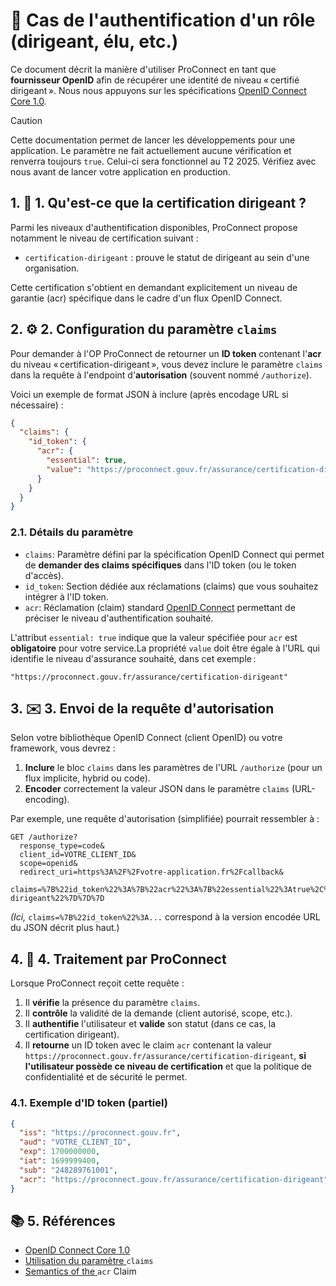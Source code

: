 # 💼 Cas de l'authentification d'un rôle (dirigeant, élu, etc.)

Ce document décrit la manière d'utiliser ProConnect en tant que **fournisseur OpenID** afin de récupérer une identité de niveau « certifié dirigeant ». Nous nous appuyons sur les spécifications [OpenID Connect Core 1.0](https://openid.net/specs/openid-connect-core-1_0.html).

> [!CAUTION]
> Cette documentation permet de lancer les développements pour une application. Le paramètre ne fait actuellement aucune vérification et renverra toujours `true`. Celui-ci sera fonctionnel au T2 2025. Vérifiez avec nous avant de lancer votre application en production.


## 1. 🤔 1. Qu'est-ce que la certification dirigeant ?

Parmi les niveaux d'authentification disponibles, ProConnect propose notamment le niveau de certification suivant :

* `certification-dirigeant` : prouve le statut de dirigeant au sein d'une organisation.

Cette certification s'obtient en demandant explicitement un niveau de garantie (acr) spécifique dans le cadre d'un flux OpenID Connect.

## 2. ⚙️ 2. Configuration du paramètre `claims`

Pour demander à l'OP ProConnect de retourner un **ID token** contenant l'**acr** du niveau « certification-dirigeant », vous devez inclure le paramètre `claims` dans la requête à l'endpoint d'**autorisation** (souvent nommé `/authorize`).

Voici un exemple de format JSON à inclure (après encodage URL si nécessaire) :

```json
{
  "claims": {
    "id_token": {
      "acr": {
        "essential": true,
        "value": "https://proconnect.gouv.fr/assurance/certification-dirigeant"
      }
    }
  }
}
```

### 2.1. Détails du paramètre

* `claims`: Paramètre défini par la spécification OpenID Connect qui permet de **demander des claims spécifiques** dans l'ID token (ou le token d'accès).
* `id_token`: Section dédiée aux réclamations (claims) que vous souhaitez intégrer à l'ID token.
* `acr`: Réclamation (claim) standard [OpenID Connect](https://openid.net/specs/openid-connect-core-1_0.html#acrSemantics) permettant de préciser le niveau d'authentification souhaité.


L'attribut `essential: true` indique que la valeur spécifiée pour `acr` est **obligatoire** pour votre service.La propriété `value` doit être égale à l'URL qui identifie le niveau d'assurance souhaité, dans cet exemple :

```
"https://proconnect.gouv.fr/assurance/certification-dirigeant"
```

## 3. ✉️ 3. Envoi de la requête d'autorisation

Selon votre bibliothèque OpenID Connect (client OpenID) ou votre framework, vous devrez :


1. **Inclure** le bloc `claims` dans les paramètres de l'URL `/authorize` (pour un flux implicite, hybrid ou code).
2. **Encoder** correctement la valeur JSON dans le paramètre `claims` (URL-encoding).

Par exemple, une requête d'autorisation (simplifiée) pourrait ressembler à :

```http
GET /authorize?
  response_type=code&
  client_id=VOTRE_CLIENT_ID&
  scope=openid&
  redirect_uri=https%3A%2F%2Fvotre-application.fr%2Fcallback&
  claims=%7B%22id_token%22%3A%7B%22acr%22%3A%7B%22essential%22%3Atrue%2C%22value%22%3A%22https%3A%2F%2Fproconnect.gouv.fr%2Fassurance%2Fcertification-dirigeant%22%7D%7D%7D
```

*(Ici,* `claims=%7B%22id_token%22%3A...` correspond à la version encodée URL du JSON décrit plus haut.)

## 4. 🔏 4. Traitement par ProConnect

Lorsque ProConnect reçoit cette requête :


1. Il **vérifie** la présence du paramètre `claims`.
2. Il **contrôle** la validité de la demande (client autorisé, scope, etc.).
3. Il **authentifie** l'utilisateur et **valide** son statut (dans ce cas, la certification dirigeant).
4. Il **retourne** un ID token avec le claim `acr` contenant la valeur `https://proconnect.gouv.fr/assurance/certification-dirigeant`, **si l'utilisateur possède ce niveau de certification** et que la politique de confidentialité et de sécurité le permet.

### 4.1. Exemple d'ID token (partiel)

```json
{
  "iss": "https://proconnect.gouv.fr",
  "aud": "VOTRE_CLIENT_ID",
  "exp": 1700000000,
  "iat": 1699999400,
  "sub": "248289761001",
  "acr": "https://proconnect.gouv.fr/assurance/certification-dirigeant"
}
```

## 📚 5. Références

* [OpenID Connect Core 1.0](https://openid.net/specs/openid-connect-core-1_0.html)
* [Utilisation du paramètre ](https://openid.net/specs/openid-connect-core-1_0.html#ClaimsParameter)`claims`
* [Semantics of the ](https://openid.net/specs/openid-connect-core-1_0.html#acrSemantics)`acr` Claim


